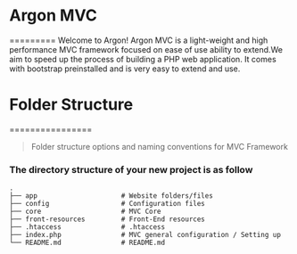 # Argon MVC
=========
Welcome to Argon! Argon MVC is a light-weight and high performance MVC framework focused on ease of use ability to extend.We aim to speed up the process of building a PHP web application. It comes with bootstrap preinstalled and is very easy to extend and use.

# Folder Structure
================

> Folder structure options and naming conventions for MVC Framework

### The directory structure of your new project is as follow

    .
    ├── app                     # Website folders/files
    ├── config                  # Configuration files
    ├── core                    # MVC Core
    ├── front-resources         # Front-End resources
    ├── .htaccess               # .htaccess
    ├── index.php               # MVC general configuration / Setting up
    └── README.md               # README.md